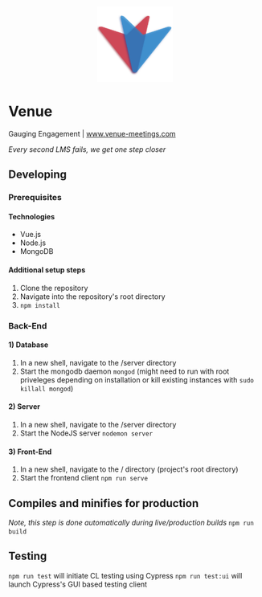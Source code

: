 <p align="center"><img src="https://github.com/TheStopsign/Venue/blob/master/src/assets/venue-logo.svg" alt="alt text" width="150" height="150"></p>

# Venue

Gauging Engagement | www.venue-meetings.com

<em>Every second LMS fails, we get one step closer</em>

## Developing

### Prerequisites

#### Technologies

- Vue.js
- Node.js
- MongoDB

#### Additional setup steps
1. Clone the repository
4. Navigate into the repository's root directory
5. `npm install`

### Back-End

#### 1) Database
1. In a new shell, navigate to the /server directory
2. Start the mongodb daemon `mongod` (might need to run with root priveleges depending on installation or kill existing instances with `sudo killall mongod`)

#### 2) Server
1. In a new shell, navigate to the /server directory
2. Start the NodeJS server `nodemon server`

#### 3) Front-End
1. In a new shell, navigate to the / directory (project's root directory)
2. Start the frontend client `npm run serve`

## Compiles and minifies for production
<em>Note, this step is done automatically during live/production builds</em> `npm run build`

## Testing
`npm run test` will initiate CL testing using Cypress
`npm run test:ui` will launch Cypress's GUI based testing client
